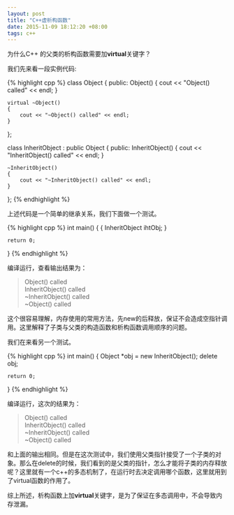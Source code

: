 ```yaml
---
layout: post
title: "C++虚析构函数"
date: 2015-11-09 18:12:20 +08:00
tags: c++
---
```


为什么C++ 的父类的析构函数需要加**virtual**关键字？

我们先来看一段实例代码:

{% highlight cpp %}
class Object
{
public:
    Object()
    {
        cout << "Object() called" << endl;
    }

    virtual ~Object()
    {
        cout << "~Object() called" << endl;
    }
};

class InheritObject : public Object
{
public:
    InheritObject()
    {
        cout << "InheritObject() called" << endl;
    }

    ~InheritObject()
    {
        cout << "~InheritObject() called" << endl;
    }
};
{% endhighlight %}

上述代码是一个简单的继承关系，我们下面做一个测试。

{% highlight cpp %}
int main()
{
    {
        InheritObject ihtObj;
    }

    return 0;
}
{% endhighlight %}

编译运行，查看输出结果为：

> Object() called  
> InheritObject() called  
> ~InheritObject() called  
> ~Object() called

这个很容易理解，内存使用的常用方法，先new的后释放，保证不会造成空指针调用。这里解释了子类与父类的构造函数和析构函数调用顺序的问题。

我们在来看另一个测试。

{% highlight cpp %}
int main()
{
    Object *obj = new InheritObject();
    delete obj;

    return 0;
}
{% endhighlight %}

编译运行，这次的结果为：

> Object() called  
> InheritObject() called  
> ~InheritObject() called  
> ~Object() called

和上面的输出相同。但是在这次测试中，我们使用父类指针接受了一个子类的对象。那么在delete的时候，我们看到的是父类的指针，怎么才能将子类的内存释放呢？这里就有一个c++的多态机制了，在运行时去决定调用哪个函数，这里就用到了virtual函数的作用了。

综上所述，析构函数上加**virtual**关键字，是为了保证在多态调用中，不会导致内存泄漏。

